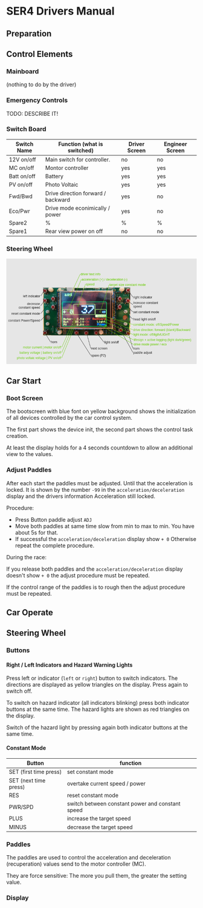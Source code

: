 # SER4 Drivers Manual

## Preparation

## Control Elements

### Mainboard

(nothing to do by the driver)

### Emergency Controls

TODO: DESCRIBE IT!

### Switch Board


| Switch Name | Function (what is switched)        | Driver Screen | Engineer Screen |
| ------------- | ------------------------------------ | --------------- | ----------------- |
| 12V on/off  | Main switch for controller.        | no            | no              |
| MC on/off   | Montor controller                  | yes           | yes             |
| Batt on/off | Battery                            | yes           | yes             |
| PV on/off   | Photo Voltaic                      | yes           | yes             |
| Fwd/Bwd     | Drive direction forward / backward | yes           | no              |
| Eco/Pwr     | Drive mode econimically / power    | yes           | no              |
| Spare2      | %                                  | %             | %               |
| Spare1      | Rear view power on off             | no            | no              |

### Steering Wheel

![steeringwheel](./assets.ser4-drivers-manual/SteeringWheel.drawio.png)

## Car Start

### Boot Screen

The bootscreen with blue font on yellow background shows the initialization of all devices controlled by the car control system.

The first part shows the device init, the second part shows the control task creation.

At least the display holds for a 4 seconds countdown to allow an additional view to the values.

### Adjust Paddles

After each start the paddles must be adjusted. Until that the acceleration is locked. It is shown by the number `-99` in the `acceleration/deceleration` display and the drivers information Acceleration still locked.

Procedure:

- Press Button paddle adjust `ADJ`
- Move both paddles at same time slow from min to max to min.
  You have about 5s for that.
- If successful the `acceleration/deceleration` display show `+ 0`
  Otherwise repeat the complete procedure.

During the race:

If you release both paddles and the `acceleration/deceleration` display doesn't show `+ 0` the adjust procedure must be repeated.

If the control range of the paddles is to rough then the adjust procedure must be repeated.

## Car Operate

## Steering Wheel

### Buttons

#### Right / Left Indicators and Hazard Warning Lights

Press left or indicator (`left` or `right`)  button to switch indicators. The directions are displayed as yellow triangles on the display. Press again to switch off. 

To switch on hazard indicator (all indicators blinking) press both indicator buttons at the same time. The hazard lights are shown as red triangles on the display.

Switch of the hazard light by pressing again both indicator buttons at the same time.

#### Constant Mode


| Button                 | function                                         |
| ------------------------ | -------------------------------------------------- |
| SET (first time press) | set constant mode                                |
| SET (next time press)  | overtake current speed / power                   |
| RES                    | reset constant mode                              |
| PWR/SPD                | switch between constant power and constant speed |
| PLUS | increase the target speed |
| MINUS | decrease the target speed |

### Paddles

The paddles are used to control the acceleration and deceleration (recuperation) values send to the motor controller (MC).

They are force sensitive: The more you pull them, the greater the setting value. 

### Display

